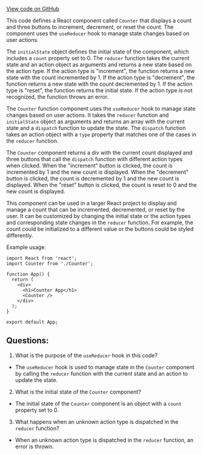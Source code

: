 [View code on GitHub](https://github.com/ldarren/rhook-doc/gist/useReducer.jsx)

This code defines a React component called `Counter` that displays a count and three buttons to increment, decrement, or reset the count. The component uses the `useReducer` hook to manage state changes based on user actions. 

The `initialState` object defines the initial state of the component, which includes a `count` property set to 0. The `reducer` function takes the current state and an action object as arguments and returns a new state based on the action type. If the action type is "increment", the function returns a new state with the count incremented by 1. If the action type is "decrement", the function returns a new state with the count decremented by 1. If the action type is "reset", the function returns the initial state. If the action type is not recognized, the function throws an error.

The `Counter` function component uses the `useReducer` hook to manage state changes based on user actions. It takes the `reducer` function and `initialState` object as arguments and returns an array with the current state and a `dispatch` function to update the state. The `dispatch` function takes an action object with a `type` property that matches one of the cases in the `reducer` function.

The `Counter` component returns a div with the current count displayed and three buttons that call the `dispatch` function with different action types when clicked. When the "increment" button is clicked, the count is incremented by 1 and the new count is displayed. When the "decrement" button is clicked, the count is decremented by 1 and the new count is displayed. When the "reset" button is clicked, the count is reset to 0 and the new count is displayed.

This component can be used in a larger React project to display and manage a count that can be incremented, decremented, or reset by the user. It can be customized by changing the initial state or the action types and corresponding state changes in the `reducer` function. For example, the count could be initialized to a different value or the buttons could be styled differently. 

Example usage:

```
import React from 'react';
import Counter from './Counter';

function App() {
  return (
    <div>
      <h1>Counter App</h1>
      <Counter />
    </div>
  );
}

export default App;
```
## Questions: 
 1. What is the purpose of the `useReducer` hook in this code?
- The `useReducer` hook is used to manage state in the `Counter` component by calling the `reducer` function with the current state and an action to update the state.

2. What is the initial state of the `Counter` component?
- The initial state of the `Counter` component is an object with a `count` property set to 0.

3. What happens when an unknown action type is dispatched in the `reducer` function?
- When an unknown action type is dispatched in the `reducer` function, an error is thrown.